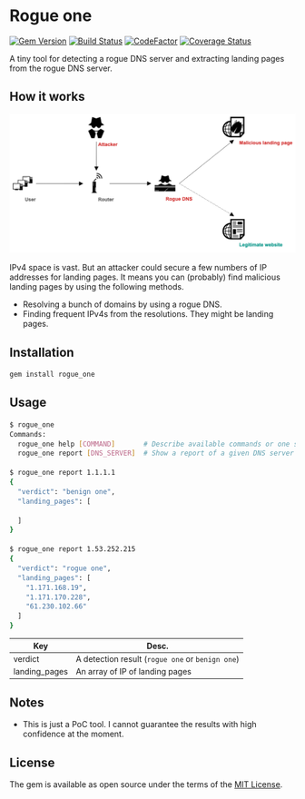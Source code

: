 # Rogue one

[![Gem Version](https://badge.fury.io/rb/rogue_one.svg)](https://badge.fury.io/rb/rogue_one)
[![Build Status](https://travis-ci.org/ninoseki/rogue_one.svg?branch=master)](https://travis-ci.org/ninoseki/rogue_one)
[![CodeFactor](https://www.codefactor.io/repository/github/ninoseki/rogue_one/badge)](https://www.codefactor.io/repository/github/ninoseki/rogue_one)
[![Coverage Status](https://coveralls.io/repos/github/ninoseki/rogue_one/badge.svg?branch=master)](https://coveralls.io/github/ninoseki/rogue_one?branch=master)

A tiny tool for detecting a rogue DNS server and extracting landing pages from the rogue DNS server.

## How it works

![image](./images/eyecatch.png)

IPv4 space is vast. But an attacker could secure a few numbers of IP addresses for landing pages.
It means you can (probably) find malicious landing pages by using the following methods.

- Resolving a bunch of domains by using a rogue DNS.
- Finding frequent IPv4s from the resolutions. They might be landing pages.

## Installation

```bash
gem install rogue_one
```

## Usage

```bash
$ rogue_one
Commands:
  rogue_one help [COMMAND]       # Describe available commands or one specific command
  rogue_one report [DNS_SERVER]  # Show a report of a given DNS server

$ rogue_one report 1.1.1.1
{
  "verdict": "benign one",
  "landing_pages": [

  ]
}

$ rogue_one report 1.53.252.215
{
  "verdict": "rogue one",
  "landing_pages": [
    "1.171.168.19",
    "1.171.170.228",
    "61.230.102.66"
  ]
}
```

| Key           | Desc.                                            |
| ------------- | ------------------------------------------------ |
| verdict       | A detection result (`rogue one` or `benign one`) |
| landing_pages | An array of IP of landing pages                  |

## Notes

- This is just a PoC tool. I cannot guarantee the results with high confidence at the moment.

## License

The gem is available as open source under the terms of the [MIT License](https://opensource.org/licenses/MIT).
